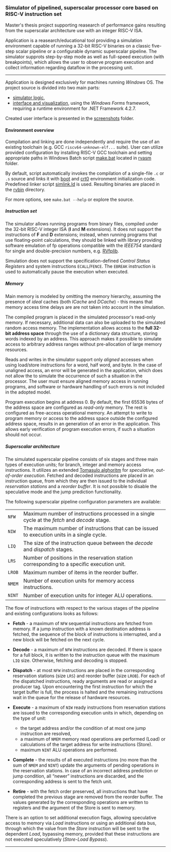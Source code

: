 ### Simulator of pipelined, superscalar processor core based on RISC-V instruction set

Master's thesis project supporting reasearch of performance gains resulting from the superscalar architecture use with an integer RISC-V ISA.

Application is a reasearch/educational tool providing a simulation environment capable of running a 32-bit RISC-V binaries on a classic five-step 
scalar pipeline or a configurable dynamic superscalar pipeline. The simulator supprots step-by-step mode as well as full-speed execution (with breakpoints), 
which allows the user to observe program execution and collect information regarding dataflow in the processing unit.

---

Application is designed exclusively for machines running *Windows* OS. 
The project source is divided into two main parts: 
- [simulator logic](superscalar_arch_sim),
- [interface and visualization](superscalar_arch_sim_gui), using the *Windows Forms* framework, requiring a runtime environment for .NET Framework 4.2.7. 

Created user interface is presented in the [screenshots](./screenshots) folder.

#### Environment overview

Compilation and linking are done independently and require the use of an existing toolchain (e.g. GCC `riscv64-unknown-elf...` suite). 
User can utilize provided configuration by installing RISC-V GCC toolchain and setting appropriate paths in Windows Batch script [make.bat](./rvasm/make.bat) located in [rvasm](./rvasm) folder.

By default, script automatically invokes the compilation of a single-file `.c` or `.s` source and links it with 
[boot](./rvasm/system/boot.c) and [crt0](./rvasm/system/crt0.s) environment initialization code. 
Predefined linker script [simlink.ld](./rvasm/simlink.ld) is used. Resulting binaries are placed in the [rvbin](./rvbin) directory.

For more options, see `make.bat --help` or explore the source.

##### Instruction set

The simulator allows running programs from binary files, compiled under the 32-bit RISC-V integer ISA (**I** and **M** extensions).
It does not support the instructions of **F** and **D** extensions; instead, when running programs that use floating-point calculations, 
they should be linked with library providing software emulation of fp operations compatible with the *IEEE754* standard 
for single and double-precision numbers, e.g. [RVfplib](https://github.com/pulp-platform/RVfplib).

Simulation does not support the specification-defined *Control Status Registers* and system instructions `ECALL`/`FENCE`. 
The `EBREAK` instruction is used to automatically pause the execution when executed.

##### Memory

Main memory is modeled by omitting the memory hierarchy, assuming the presence of *ideal* caches (both *ICache* and *DCache*) - this means that memory access time delays are are not taken into account in the simulation.

The compiled program is placed in the simulated processor's read-only memory. If necessary, additional data can also be uploaded to the simulated random access memory.
The implementation allows access to the **full 32-bit address space** through the use of a dictionary data structure, storing words indexed by an address.
This approach makes it possible to simulate access to arbitrary address ranges without pre-allocation of large memory resources.

Reads and writes in the simulator support only *aligned* accesses when using load/store instructions for a word, half word, and byte. 
In the case of unaligned access, an error will be generated in the application, which does not allow the to simulate the occurrence of such a situation in the processor. 
The user must ensure aligned memory access in running programs, and software or hardware handling of such errors is not included in the adopted model.

Program execution begins at address 0. By default, the first 65536 bytes of the address space are configured as *read-only* memory. The rest is configured
as free-access operational memory. An attempt to write to program memory or access to the address space outside the configured address space, results in an
generation of an error in the application. This allows early verification of program execution errors, if such a situation should not occur.

##### Superscalar architecture 

The simulated superscalar pipeline consists of six stages and three main types of execution units; for branch, integer and memory access instructions. 
It utilizes an extended [Tomasulo alghoritm](https://en.wikipedia.org/wiki/Tomasulo%27s_algorithm) for *speculative, out-of-order execution*. 
Fetched and decoded instructions are placed in an instruction queue, from which they are then issued to the individual *reservation stations* and a *reorder buffer*. 
It is not possible to disable the speculative mode and the jump prediction functionality.

The following superscalar pipeline configuration parameters are available:

|  |  |
|---|---|
| `NFW` | Maximum number of instructions processed in a single cycle at the *fetch* and *decode* stage. |
| `NIW` | The maximum number of instructions that can be issued to execution units in a single cycle. |
| `LIQ` | The size of the instruction queue between the *decode* and *dispatch* stages. |
| `LRS` | Number of positions in the reservation station corresponding to a specific execution unit. |
| `LROB` | Maximum number of items in the reorder buffer. |
| `NMEM` | Number of execution units for memory access instructions. |
| `NINT` | Number of execution units for integer ALU operations. |

The flow of instructions with respect to the various stages of the pipeline and existing configurations looks as follows:

- **Fetch** - a maximum of `NFW` sequential instructions are fetched from memory.
If a jump instruction with a known destination address is fetched, the sequence of the
block of instructions is interrupted, and a new block will be fetched on the next cycle.

- **Decode** - a maximum of `NFW` instructions are decoded. If there is space for a
full block, it is written to the instruction queue with the maximum `LIQ` size.
Otherwise, fetching and decoding is stopped.

- **Dispatch** - at most `NFW` instructions are placed in the corresponding reservation stations (size `LRS`) and reorder buffer (size `LROB`). For
each of the dispatched instructions, ready arguments are read or assigned a
producer tag. Upon encountering the first instruction for which the target buffer is full, the process is halted and the remaining instructions wait in the queue
for the release of hardware resources.

- **Execute** - a maximum of `NIW` ready instructions from reservation stations are issued
to the corresponding execution units in which, depending on the type of unit:
	- the target address and/or the condition of at most one jump instruction are resolved,
	- a maximum of `NMEM` memory read operations are performed (Load) or calculations of the target address for write instructions (Store).
	- maximum `NINT` ALU operations are performed.

- **Complete** - the results of all executed instructions (no more than the sum of `NMEM` and `NINT`) update the arguments of pending operations 
in the reservation stations. In case of an incorrect address prediction or jump condition, all “newer” instructions are discarded, and the corresponding address 
is sent to the fetch unit.

- **Retire** - with the fetch order preserved, all instructions that have completed the previous stage are removed from the reorder buffer. The values generated by 
the corresponding operations are written to registers and the argument of the Store
is sent to memory.

There is an option to set additional execution flags, allowing speculative access to memory via *Load* instructions or using an additional data bus, 
through which the value from the *Store* instruction will be sent to the dependent *Load*, bypassing memory, provided that these instructions 
are not executed speculatively (*Store-Load Bypass*).

---

